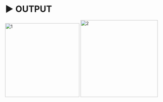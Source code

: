 # :arrow_forward: OUTPUT 

<p float="left">
<img width="240" alt="1" src="https://user-images.githubusercontent.com/41688158/202913794-229109e5-e0e0-44d1-a75e-2de8a7e8d970.png">
<img width="250" alt="2" src="https://user-images.githubusercontent.com/41688158/202913799-aa773f01-a27a-4c28-84eb-e52075c96984.png">
</p>

